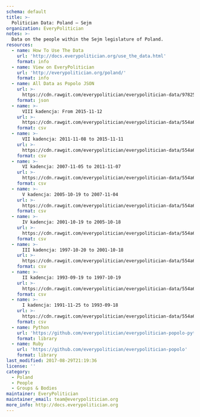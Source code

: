 ```yaml
---
schema: default
title: >-
  Politician Data: Poland — Sejm
organization: EveryPolitician
notes: >-
  Data on the people within the Sejm legislature of Poland.
resources:
  - name: How To Use The Data
    url: 'http://docs.everypolitician.org/use_the_data.html'
    format: info
  - name: View on EveryPolitician
    url: 'http://everypolitician.org/poland/'
    format: info
  - name: All Data as Popolo JSON
    url: >-
      https://cdn.rawgit.com/everypolitician/everypolitician-data/978250b8810496107ac98596414204e5bca839be/data/Poland/Sejm/ep-popolo-v1.0.json
    format: json
  - name: >-
      VIII kadencja: From 2015-11-12
    url: >-
      https://cdn.rawgit.com/everypolitician/everypolitician-data/554a6cb306153130ac5558e4c015471d63e57cb7/data/Poland/Sejm/term-8.csv
    format: csv
  - name: >-
      VII kadencja: 2011-11-08 to 2015-11-11
    url: >-
      https://cdn.rawgit.com/everypolitician/everypolitician-data/554a6cb306153130ac5558e4c015471d63e57cb7/data/Poland/Sejm/term-7.csv
    format: csv
  - name: >-
      VI kadencja: 2007-11-05 to 2011-11-07
    url: >-
      https://cdn.rawgit.com/everypolitician/everypolitician-data/554a6cb306153130ac5558e4c015471d63e57cb7/data/Poland/Sejm/term-6.csv
    format: csv
  - name: >-
      V kadencja: 2005-10-19 to 2007-11-04
    url: >-
      https://cdn.rawgit.com/everypolitician/everypolitician-data/554a6cb306153130ac5558e4c015471d63e57cb7/data/Poland/Sejm/term-5.csv
    format: csv
  - name: >-
      IV kadencja: 2001-10-19 to 2005-10-18
    url: >-
      https://cdn.rawgit.com/everypolitician/everypolitician-data/554a6cb306153130ac5558e4c015471d63e57cb7/data/Poland/Sejm/term-4.csv
    format: csv
  - name: >-
      III kadencja: 1997-10-20 to 2001-10-18
    url: >-
      https://cdn.rawgit.com/everypolitician/everypolitician-data/554a6cb306153130ac5558e4c015471d63e57cb7/data/Poland/Sejm/term-3.csv
    format: csv
  - name: >-
      II kadencja: 1993-09-19 to 1997-10-19
    url: >-
      https://cdn.rawgit.com/everypolitician/everypolitician-data/554a6cb306153130ac5558e4c015471d63e57cb7/data/Poland/Sejm/term-2.csv
    format: csv
  - name: >-
      I kadencja: 1991-11-25 to 1993-09-18
    url: >-
      https://cdn.rawgit.com/everypolitician/everypolitician-data/554a6cb306153130ac5558e4c015471d63e57cb7/data/Poland/Sejm/term-1.csv
    format: csv
  - name: Python
    url: 'https://github.com/everypolitician/everypolitician-popolo-python'
    format: library
  - name: Ruby
    url: 'https://github.com/everypolitician/everypolitician-popolo'
    format: library
last_modified: 2017-08-29T21:19:36
license: ''
category:
  - Poland
  - People
  - Groups & Bodies
maintainer: EveryPolitician
maintainer_email: team@everypolitician.org
more_info: http://docs.everypolitician.org
---
```

